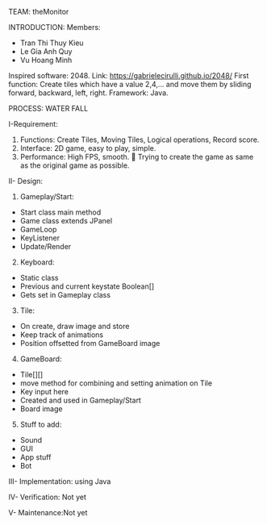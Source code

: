 TEAM: theMonitor

INTRODUCTION:
Members:
+ Tran Thi Thuy Kieu
+ Le Gia Anh Quy
+ Vu Hoang Minh

Inspired software: 2048. Link: https://gabrielecirulli.github.io/2048/
First function: Create tiles which have a value 2,4,... and move them by sliding forward, backward, left, right.
Framework: Java.


PROCESS: WATER FALL

I-Requirement:
1.	Functions: Create Tiles, Moving Tiles, Logical operations, Record score.
2.	Interface: 2D game, easy to play, simple.
3.	Performance: High FPS, smooth.
	Trying to create the game as same as the original game as possible.

II- Design:
1. Gameplay/Start:
+ Start class main method
+ Game class extends JPanel
+ GameLoop
+ KeyListener
+ Update/Render
2.	Keyboard:
+ Static class
+ Previous and current keystate Boolean[]
+ Gets set in Gameplay class
3.	Tile:
+ On create, draw image and store
+ Keep track of animations
+ Position offsetted from GameBoard image
4.	GameBoard:
+ Tile[][]
+ move method for combining and setting animation on Tile
+ Key input here
+ Created and used in Gameplay/Start
+ Board image
5.	Stuff to add:
+ Sound
+ GUI
+ App stuff
+ Bot

III- Implementation: using Java

IV- Verification: Not yet

V- Maintenance:Not yet
